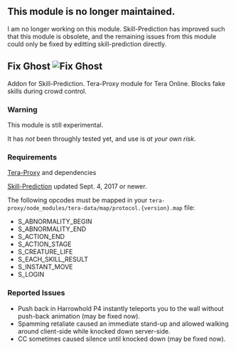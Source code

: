 ## This module is no longer maintained.
I am no longer working on this module. Skill-Prediction has improved such that this module is obsolete, and the remaining issues from this module could only be fixed by editting skill-prediction directly.
## Fix Ghost ![Fix Ghost](https://cdn.discordapp.com/emojis/316459407129051138.png "Fix Ghost")
Addon for Skill-Prediction. Tera-Proxy module for Tera Online. Blocks fake skills during crowd control.
### Warning
This module is still experimental.

It has *not* been throughly tested yet, and use is *at your own risk*.
### Requirements
[Tera-Proxy](https://github.com/meishuu/tera-proxy) and dependencies

[Skill-Prediction](https://github.com/pinkipi/skill-prediction) updated Sept. 4, 2017 or newer.

The following opcodes must be mapped in your `tera-proxy/node_modules/tera-data/map/protocol.{version}.map` file:
* S_ABNORMALITY_BEGIN
* S_ABNORMALITY_END
* S_ACTION_END
* S_ACTION_STAGE
* S_CREATURE_LIFE
* S_EACH_SKILL_RESULT
* S_INSTANT_MOVE
* S_LOGIN
### Reported Issues
* Push back in Harrowhold P4 instantly teleports you to the wall without push-back animation (may be fixed now).
* Spamming retaliate caused an immediate stand-up and allowed walking around client-side while knocked down server-side.
* CC sometimes caused silence until knocked down (may be fixed now).
